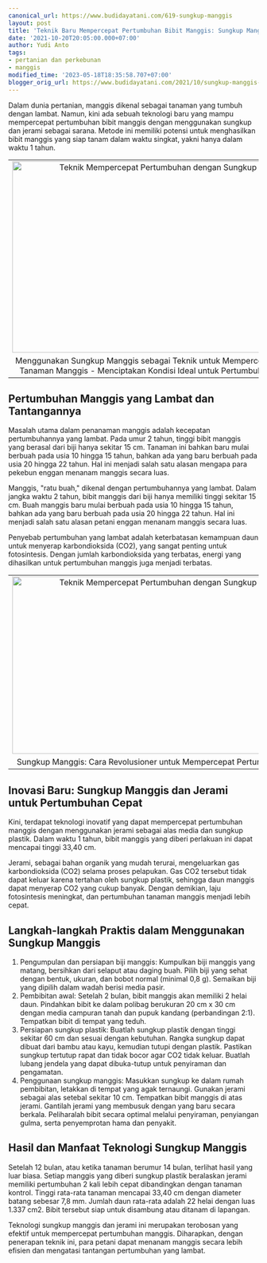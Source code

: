 ```yaml
---
canonical_url: https://www.budidayatani.com/619-sungkup-manggis
layout: post
title: 'Teknik Baru Mempercepat Pertumbuhan Bibit Manggis: Sungkup Manggis Agar Bongsor'
date: '2021-10-20T20:05:00.000+07:00'
author: Yudi Anto
tags:
- pertanian dan perkebunan
- manggis
modified_time: '2023-05-18T18:35:58.707+07:00'
blogger_orig_url: https://www.budidayatani.com/2021/10/sungkup-manggis-agar-bongsor.html
---
```


<p>Dalam dunia pertanian, manggis dikenal sebagai tanaman yang tumbuh dengan lambat. Namun, kini ada sebuah teknologi baru yang mampu mempercepat pertumbuhan bibit manggis dengan menggunakan sungkup dan jerami sebagai sarana. Metode ini memiliki potensi untuk menghasilkan bibit manggis yang siap tanam dalam waktu singkat, yakni hanya dalam waktu 1 tahun.</p><table align="center" cellpadding="0" cellspacing="0" class="tr-caption-container" style="margin-left: auto; margin-right: auto;"><tbody><tr><td style="text-align: center;"><a href="https://blogger.googleusercontent.com/img/b/R29vZ2xl/AVvXsEiMD5V1XUO-snk71844MwBHaTUgJ57zyhnP3p2Da16YRdLQY_wmX94XeR-XvZnm0ysL4ViKq6ZqK-MoUXBpZTSDZJ-_fAq58EqBEhfjXsmhNfDETqVwKsh4SfWLCLzaJW7OMpEoHWEdDZptp2PLPkTfzribQkXcyVrVKNNGxmxCNZW0rifbKBxi735aUw/s2004/sungkup4.jpg" imageanchor="1" style="margin-left: auto; margin-right: auto;"><img alt="Teknik Mempercepat Pertumbuhan dengan Sungkup Manggis" border="0" data-original-height="1200" data-original-width="2004" height="384" src="https://blogger.googleusercontent.com/img/b/R29vZ2xl/AVvXsEiMD5V1XUO-snk71844MwBHaTUgJ57zyhnP3p2Da16YRdLQY_wmX94XeR-XvZnm0ysL4ViKq6ZqK-MoUXBpZTSDZJ-_fAq58EqBEhfjXsmhNfDETqVwKsh4SfWLCLzaJW7OMpEoHWEdDZptp2PLPkTfzribQkXcyVrVKNNGxmxCNZW0rifbKBxi735aUw/w640-h384/sungkup4.jpg" title="Menciptakan Lingkungan Optimal untuk Pertumbuhan Manggis" width="640" /></a></td></tr><tr><td class="tr-caption" style="text-align: center;">Menggunakan Sungkup Manggis sebagai Teknik untuk Mempercepat Pertumbuhan Tanaman Manggis - Menciptakan Kondisi Ideal untuk Pertumbuhan yang Optimal</td></tr></tbody></table><h2>Pertumbuhan Manggis yang Lambat dan Tantangannya</h2><p>Masalah utama dalam penanaman manggis adalah kecepatan pertumbuhannya yang lambat. Pada umur 2 tahun, tinggi bibit manggis yang berasal dari biji hanya sekitar 15 cm. Tanaman ini bahkan baru mulai berbuah pada usia 10 hingga 15 tahun, bahkan ada yang baru berbuah pada usia 20 hingga 22 tahun. Hal ini menjadi salah satu alasan mengapa para pekebun enggan menanam manggis secara luas.</p><p>Manggis, "ratu buah," dikenal dengan pertumbuhannya yang lambat. Dalam jangka waktu 2 tahun, bibit manggis dari biji hanya memiliki tinggi sekitar 15 cm. Buah manggis baru mulai berbuah pada usia 10 hingga 15 tahun, bahkan ada yang baru berbuah pada usia 20 hingga 22 tahun. Hal ini menjadi salah satu alasan petani enggan menanam manggis secara luas.</p><p>Penyebab pertumbuhan yang lambat adalah keterbatasan kemampuan daun untuk menyerap karbondioksida (CO2), yang sangat penting untuk fotosintesis. Dengan jumlah karbondioksida yang terbatas, energi yang dihasilkan untuk pertumbuhan manggis juga menjadi terbatas.</p><table align="center" cellpadding="0" cellspacing="0" class="tr-caption-container" style="margin-left: auto; margin-right: auto;"><tbody><tr><td style="text-align: center;"><a href="https://blogger.googleusercontent.com/img/b/R29vZ2xl/AVvXsEiwL74mMPJ37csPBQlk3uFZT9nImDGzKuTC-D7aHflkYVhTKs_rMZEY8IUj0uowqxoEUORnHREkodCuhJ-yQ-tPULG3UDT3ZNCpKzxmkwL2bBEKeNRoDH7kdaJxR_N8v41ElrrolCeTcL3zK2yFT5buv-h9ypzQP0wMLlmp7gbgkKokYM0Bn0VCghvXdw/s2155/sungkup3.jpg" imageanchor="1" style="margin-left: auto; margin-right: auto;"><img alt="Teknik Mempercepat Pertumbuhan dengan Sungkup Manggis" border="0" data-original-height="1200" data-original-width="2155" height="356" src="https://blogger.googleusercontent.com/img/b/R29vZ2xl/AVvXsEiwL74mMPJ37csPBQlk3uFZT9nImDGzKuTC-D7aHflkYVhTKs_rMZEY8IUj0uowqxoEUORnHREkodCuhJ-yQ-tPULG3UDT3ZNCpKzxmkwL2bBEKeNRoDH7kdaJxR_N8v41ElrrolCeTcL3zK2yFT5buv-h9ypzQP0wMLlmp7gbgkKokYM0Bn0VCghvXdw/w640-h356/sungkup3.jpg" title="Teknik Inovatif: Meningkatkan Pertumbuhan Tanaman dengan Menggunakan Sungkup Manggis" width="640" /></a></td></tr><tr><td class="tr-caption" style="text-align: center;">Sungkup Manggis: Cara Revolusioner untuk Mempercepat Pertumbuhan Tanaman.</td></tr></tbody></table><h2>Inovasi Baru: Sungkup Manggis dan Jerami untuk Pertumbuhan Cepat</h2><p>Kini, terdapat teknologi inovatif yang dapat mempercepat pertumbuhan manggis dengan menggunakan jerami sebagai alas media dan sungkup plastik. Dalam waktu 1 tahun, bibit manggis yang diberi perlakuan ini dapat mencapai tinggi 33,40 cm.</p><p>Jerami, sebagai bahan organik yang mudah terurai, mengeluarkan gas karbondioksida (CO2) selama proses pelapukan. Gas CO2 tersebut tidak dapat keluar karena tertahan oleh sungkup plastik, sehingga daun manggis dapat menyerap CO2 yang cukup banyak. Dengan demikian, laju fotosintesis meningkat, dan pertumbuhan tanaman manggis menjadi lebih cepat.</p><h2>Langkah-langkah Praktis dalam Menggunakan Sungkup Manggis</h2><ol><li>Pengumpulan dan persiapan biji manggis: Kumpulkan biji manggis yang matang, bersihkan dari selaput atau daging buah. Pilih biji yang sehat dengan bentuk, ukuran, dan bobot normal (minimal 0,8 g). Semaikan biji yang dipilih dalam wadah berisi media pasir.</li><li>Pembibitan awal: Setelah 2 bulan, bibit manggis akan memiliki 2 helai daun. Pindahkan bibit ke dalam polibag berukuran 20 cm x 30 cm dengan media campuran tanah dan pupuk kandang (perbandingan 2:1). Tempatkan bibit di tempat yang teduh.</li><li>Persiapan sungkup plastik: Buatlah sungkup plastik dengan tinggi sekitar 60 cm dan sesuai dengan kebutuhan. Rangka sungkup dapat dibuat dari bambu atau kayu, kemudian tutupi dengan plastik. Pastikan sungkup tertutup rapat dan tidak bocor agar CO2 tidak keluar. Buatlah lubang jendela yang dapat dibuka-tutup untuk penyiraman dan pengamatan.</li><li>Penggunaan sungkup manggis: Masukkan sungkup ke dalam rumah pembibitan, letakkan di tempat yang agak ternaungi. Gunakan jerami sebagai alas setebal sekitar 10 cm. Tempatkan bibit manggis di atas jerami. Gantilah jerami yang membusuk dengan yang baru secara berkala. Peliharalah bibit secara optimal melalui penyiraman, penyiangan gulma, serta penyemprotan hama dan penyakit.</li></ol><h2>Hasil dan Manfaat Teknologi Sungkup Manggis</h2><p>Setelah 12 bulan, atau ketika tanaman berumur 14 bulan, terlihat hasil yang luar biasa. Setiap manggis yang diberi sungkup plastik beralaskan jerami memiliki pertumbuhan 2 kali lebih cepat dibandingkan dengan tanaman kontrol. Tinggi rata-rata tanaman mencapai 33,40 cm dengan diameter batang sebesar 7,8 mm. Jumlah daun rata-rata adalah 22 helai dengan luas 1.337 cm2. Bibit tersebut siap untuk disambung atau ditanam di lapangan.</p><p>Teknologi sungkup manggis dan jerami ini merupakan terobosan yang efektif untuk mempercepat pertumbuhan manggis. Diharapkan, dengan penerapan teknik ini, para petani dapat menanam manggis secara lebih efisien dan mengatasi tantangan pertumbuhan yang lambat.</p>